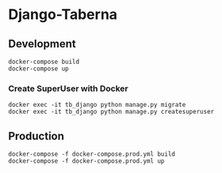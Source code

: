 # Django-Taberna

## Development

```
docker-compose build
docker-compose up
```

### Create SuperUser with Docker

```
docker exec -it tb_django python manage.py migrate
docker exec -it tb_django python manage.py createsuperuser
```

## Production

```
docker-compose -f docker-compose.prod.yml build
docker-compose -f docker-compose.prod.yml up
```
